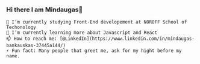 ### Hi there I am Mindaugas👋


    🔭 I’m currently studying Front-End developement at NOROFF School of Techonology
    🌱 I’m currently learning more about Javascript and React
    📫 How to reach me: [@LinkedIn](https://www.linkedin.com/in/mindaugas-bankauskas-37445a144/)
    ⚡ Fun fact: Many people that greet me, ask for my hight before my name.
